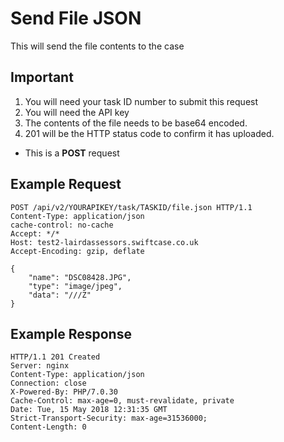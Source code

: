 # Send File JSON

This will send the file contents to the case

Important
----

1. You will need your task ID number to submit this request
2. You will need the API key
3. The contents of the file needs to be base64 encoded.
4. 201 will be the HTTP status code to confirm it has uploaded.


*  This is a **POST** request

Example Request
------

```
POST /api/v2/YOURAPIKEY/task/TASKID/file.json HTTP/1.1
Content-Type: application/json
cache-control: no-cache
Accept: */*
Host: test2-lairdassessors.swiftcase.co.uk
Accept-Encoding: gzip, deflate

{
    "name": "DSC08428.JPG",
    "type": "image/jpeg",
    "data": "///Z"
}
```

Example Response
--------

```
HTTP/1.1 201 Created
Server: nginx
Content-Type: application/json
Connection: close
X-Powered-By: PHP/7.0.30
Cache-Control: max-age=0, must-revalidate, private
Date: Tue, 15 May 2018 12:31:35 GMT
Strict-Transport-Security: max-age=31536000;
Content-Length: 0
```
